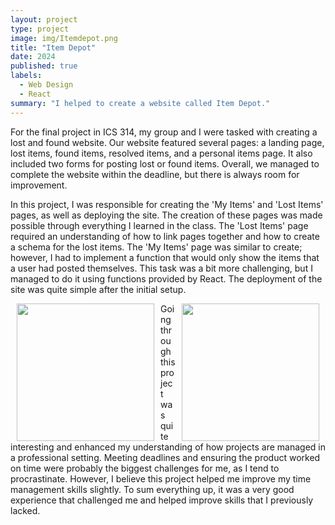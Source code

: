 ```yaml
---
layout: project
type: project
image: img/Itemdepot.png
title: "Item Depot"
date: 2024
published: true
labels:
  - Web Design
  - React
summary: "I helped to create a website called Item Depot."
---
```




For the final project in ICS 314, my group and I were tasked with creating a lost and found website. Our website featured several pages: a landing page, lost items, found items, resolved items, and a personal items page. It also included two forms for posting lost or found items. Overall, we managed to complete the website within the deadline, but there is always room for improvement.

In this project, I was responsible for creating the 'My Items' and 'Lost Items' pages, as well as deploying the site. The creation of these pages was made possible through everything I learned in the class. The 'Lost Items' page required an understanding of how to link pages together and how to create a schema for the lost items. The 'My Items' page was similar to create; however, I had to implement a function that would only show the items that a user had posted themselves. This task was a bit more challenging, but I managed to do it using functions provided by React. The deployment of the site was quite simple after the initial setup.

<img align="right" hspace="10" height="220pixels" src="/img/lostitems.png"><img align="left" hspace="10" height="220pixels" src="/img/myitems.png">

Going through this project was quite interesting and enhanced my understanding of how projects are managed in a professional setting. Meeting deadlines and ensuring the product worked on time were probably the biggest challenges for me, as I tend to procrastinate. However, I believe this project helped me improve my time management skills slightly. To sum everything up, it was a very good experience that challenged me and helped improve skills that I previously lacked.
 
